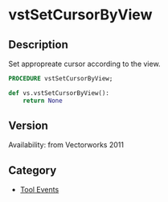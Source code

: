 # vstSetCursorByView

## Description
Set appropreate cursor according to the view.

```pascal
PROCEDURE vstSetCursorByView;
```

```python
def vs.vstSetCursorByView():
    return None
```

## Version
Availability: from Vectorworks 2011

## Category
* [Tool Events](../Categories/Tool%20Events.md)
